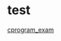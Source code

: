 # test

[cprogram_exam](https://privatebin.net/?bc95e2920ba7024f#669rT5iH3NGn9xQj1RX3jsQPmi88CG5ByLB6kU7RgQSG)


